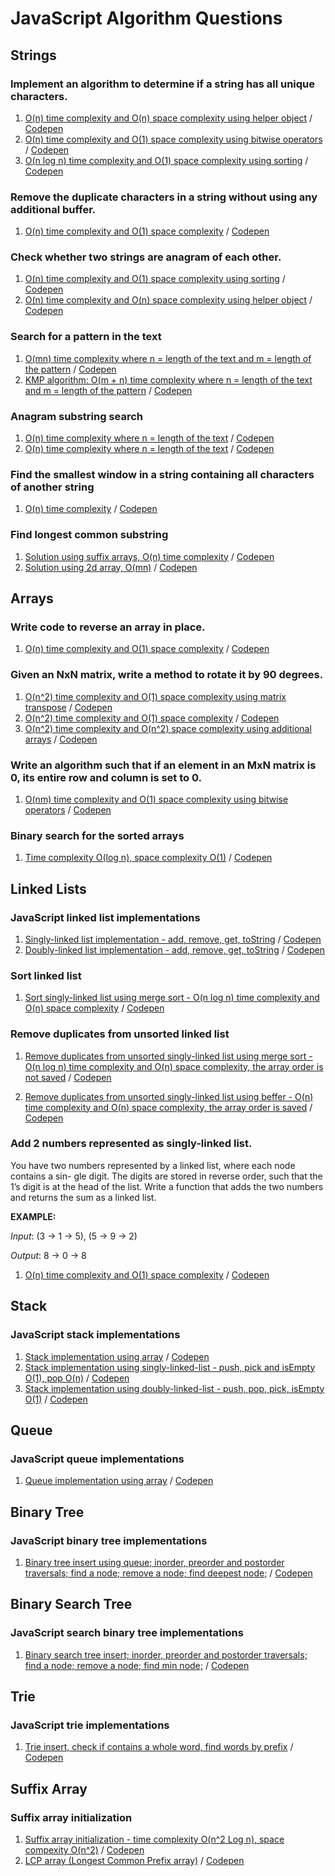 # JavaScript Algorithm Questions

## Strings

### Implement an algorithm to determine if a string has all unique characters.
  1. [O(n) time complexity and O(n) space complexity using helper object](https://github.com/1rosehip/JavaScript-Algorithm-Questions/blob/master/determine-if-a-string-has-all-unique-characters-1.js) / [Codepen](https://codepen.io/1rosehip/pen/KeyNYV)
  2. [O(n) time complexity and O(1) space complexity using bitwise operators](https://github.com/1rosehip/JavaScript-Algorithm-Questions/blob/master/determine-if-a-string-has-all-unique-characters-2.js) / [Codepen](https://codepen.io/1rosehip/pen/vrWgeq)
  3. [O(n log n) time complexity and O(1) space complexity using sorting](https://github.com/1rosehip/JavaScript-Algorithm-Questions/blob/master/determine-if-a-string-has-all-unique-characters-3.js) / [Codepen](https://codepen.io/1rosehip/pen/NzwoQK)

### Remove the duplicate characters in a string without using any additional buffer.
  1. [O(n) time complexity and O(1) space complexity](https://github.com/1rosehip/JavaScript-Algorithm-Questions/blob/master/remove-the-duplicate-character-in-a-string.js) / [Codepen](https://codepen.io/1rosehip/pen/ZRvzKE)

### Check whether two strings are anagram of each other.
  1. [O(n) time complexity and O(1) space complexity using sorting](https://github.com/1rosehip/JavaScript-Algorithm-Questions/blob/master/check-whether-two-strings-are-anagram-of-each-other.js) / [Codepen](https://codepen.io/1rosehip/pen/YvYzOb?editors=0011)
  2. [O(n) time complexity and O(n) space complexity using helper object](https://github.com/1rosehip/JavaScript-Algorithm-Questions/blob/master/check-whether-two-strings-are-anagram-of-each-other-2.js) / [Codepen](https://codepen.io/1rosehip/pen/zaprQO?editors=0011)
  
### Search for a pattern in the text  
  1. [O(mn) time complexity where n = length of the text and m = length of the pattern](https://github.com/1rosehip/JavaScript-Algorithm-Questions/blob/master/search-pattern-1.js) / [Codepen](https://codepen.io/1rosehip/pen/xJVqKq)
  2. [KMP algorithm: O(m + n) time complexity where n = length of the text and m = length of the pattern](https://github.com/1rosehip/JavaScript-Algorithm-Questions/blob/master/search-pattern-kmp.js) / [Codepen](https://codepen.io/1rosehip/pen/MByBZg)
 
### Anagram substring search 
  1. [O(n) time complexity where n = length of the text](https://github.com/1rosehip/JavaScript-Algorithm-Questions/blob/master/anagram-substring-search.js) / [Codepen](https://codepen.io/1rosehip/pen/BPKqeZ)
  2. [O(n) time complexity where n = length of the text](https://github.com/1rosehip/JavaScript-Algorithm-Questions/blob/master/anagram-substring-search-2.js) / [Codepen](https://codepen.io/1rosehip/pen/qyZzNE)

### Find the smallest window in a string containing all characters of another string
  1. [O(n) time complexity](https://github.com/1rosehip/JavaScript-Algorithm-Questions/blob/master/find-the-smallest-window-in-a-string-containing-all-characters-of-another-string.js) / [Codepen](https://codepen.io/1rosehip/pen/ZjOQmL)

### Find longest common substring 
  1. [Solution using suffix arrays, O(n) time complexity](https://github.com/1rosehip/JavaScript-Algorithm-Questions/blob/master/longest-common-substring.js) / [Codepen](https://codepen.io/1rosehip/pen/gjgQXO)
  2. [Solution using 2d array, O(mn)](https://github.com/1rosehip/JavaScript-Algorithm-Questions/blob/master/longest-common-substring-2.js) / [Codepen](https://codepen.io/1rosehip/pen/gjgQXO)
  
## Arrays  
  
### Write code to reverse an array in place.
  1. [O(n) time complexity and O(1) space complexity](https://github.com/1rosehip/JavaScript-Algorithm-Questions/blob/master/longest-common-substring.js) / [Codepen](https://codepen.io/1rosehip/pen/gjgQXO)
 
### Given an NxN matrix, write a method to rotate it by 90 degrees.
  1. [O(n^2) time complexity and O(1) space complexity using matrix transpose](https://github.com/1rosehip/JavaScript-Algorithm-Questions/blob/master/rotate-matrix-90-deg.js) / [Codepen](https://codepen.io/1rosehip/pen/ZRoENO)
  2. [O(n^2) time complexity and O(1) space complexity](https://github.com/1rosehip/JavaScript-Algorithm-Questions/blob/master/rotate-matrix-90-deg-2.js) / [Codepen](https://codepen.io/1rosehip/pen/bKMdNq)
  3. [O(n^2) time complexity and O(n^2) space complexity using additional arrays](https://github.com/1rosehip/JavaScript-Algorithm-Questions/blob/master/rotate-matrix-90-deg-3.js) / [Codepen](https://codepen.io/1rosehip/pen/JZvyGM)
  
### Write an algorithm such that if an element in an MxN matrix is 0, its entire row and column is set to 0.
  1. [O(nm) time complexity and O(1) space complexity using bitwise operators](https://github.com/1rosehip/JavaScript-Algorithm-Questions/blob/master/if-element-in-mn-matrix-0-entire-row-and-column-0.js) / [Codepen](https://codepen.io/1rosehip/pen/vrjwzG?editors=0011)
  
### Binary search for the sorted arrays  
  1. [Time complexity O(log n), space complexity	O(1)](https://github.com/1rosehip/JavaScript-Algorithm-Questions/blob/master/binary-search.js) / [Codepen](https://codepen.io/1rosehip/pen/ZjYyGB)

## Linked Lists  

### JavaScript linked list implementations
  1. [Singly-linked list implementation - add, remove, get, toString](https://github.com/1rosehip/JavaScript-Algorithm-Questions/blob/master/singly-linked-list.js) / [Codepen](https://codepen.io/1rosehip/pen/NzMQZr?editors=1111)  
  2. [Doubly-linked list implementation - add, remove, get, toString](https://github.com/1rosehip/JavaScript-Algorithm-Questions/blob/master/doubly-linked-list.js) / [Codepen](https://codepen.io/1rosehip/pen/GGGrZE) 
  
### Sort linked list
  1. [Sort singly-linked list using merge sort - O(n log n) time complexity and O(n) space complexity](https://github.com/1rosehip/JavaScript-Algorithm-Questions/blob/master/singly-linked-list-merge-sort.js) / [Codepen](https://codepen.io/1rosehip/pen/jKKyzd)  
  
### Remove duplicates from unsorted linked list  
  1. [Remove duplicates from unsorted singly-linked list using merge sort - O(n log n) time complexity and O(n) space complexity, the array order is not saved](https://github.com/1rosehip/JavaScript-Algorithm-Questions/blob/master/singly-linked-list-remove-duplicates.js) / [Codepen](https://codepen.io/1rosehip/pen/gKKyxQ)  
  
  2. [Remove duplicates from unsorted singly-linked list using beffer - O(n) time complexity and O(n) space complexity, the array order is saved](https://github.com/1rosehip/JavaScript-Algorithm-Questions/blob/master/singly-linked-list-remove-duplicates-2.js) / [Codepen](https://codepen.io/1rosehip/pen/XYYQqM)  
  
### Add 2 numbers represented as singly-linked list.
You have two numbers represented by a linked list, where each node contains a sin- gle digit. The digits are stored in reverse order, such that the 1’s digit is at the head of the list. Write a function that adds the two numbers and returns the sum as a linked list.

**EXAMPLE:**

*Input*: (3 -> 1 -> 5), (5 -> 9 -> 2)

*Output*: 8 -> 0 -> 8


  1. [O(n) time complexity and O(1) space complexity](https://github.com/1rosehip/JavaScript-Algorithm-Questions/blob/master/add-2-numbers-represented-as-linked-list.js) / [Codepen](https://codepen.io/1rosehip/pen/JZBRwM?editors=1011)  
  
## Stack

### JavaScript stack implementations
  1. [Stack implementation using array](https://github.com/1rosehip/JavaScript-Algorithm-Questions/blob/master/stack-1.js) / [Codepen](https://codepen.io/1rosehip/pen/RJYrjQ)  
  2. [Stack implementation using singly-linked-list - push, pick and isEmpty O(1), pop O(n)](https://github.com/1rosehip/JavaScript-Algorithm-Questions/blob/master/stack-2.js) / [Codepen](https://codepen.io/1rosehip/pen/Kexzrm)  
  3. [Stack implementation using doubly-linked-list - push, pop, pick, isEmpty O(1)](https://github.com/1rosehip/JavaScript-Algorithm-Questions/blob/master/stack-3.js) / [Codepen](https://codepen.io/1rosehip/pen/QxVEJx)  
  
## Queue

### JavaScript queue implementations
  1. [Queue implementation using array](https://github.com/1rosehip/JavaScript-Algorithm-Questions/blob/master/queue-1.js) / [Codepen](https://codepen.io/1rosehip/pen/xzyJme)  
  
## Binary Tree

### JavaScript binary tree implementations
  1. [Binary tree insert using queue; inorder, preorder and postorder traversals; find a node; remove a node; find deepest node;](https://github.com/1rosehip/JavaScript-Algorithm-Questions/blob/master/btree-1.js) / [Codepen](https://codepen.io/1rosehip/pen/WyPpxR)    
  
## Binary Search Tree

### JavaScript search binary tree implementations
  1. [Binary search tree insert; inorder, preorder and postorder traversals; find a node; remove a node; find min node;](https://github.com/1rosehip/JavaScript-Algorithm-Questions/blob/master/bst-1.js) / [Codepen](https://codepen.io/1rosehip/pen/GGaVRd)      
  
## Trie

### JavaScript trie implementations
  1. [Trie insert, check if contains a whole word, find words by prefix](https://github.com/1rosehip/JavaScript-Algorithm-Questions/blob/master/trie-1.js) / [Codepen](https://codepen.io/1rosehip/pen/XYvEZO)    
  
## Suffix Array

### Suffix array initialization
  1. [Suffix array initialization - time complexity O(n^2 Log n), space compexity O(n^2)](https://github.com/1rosehip/JavaScript-Algorithm-Questions/blob/master/suffix-array-build.js) / [Codepen](https://codepen.io/1rosehip/pen/YvmvQR)    
  2. [LCP array (Longest Common Prefix array)](https://github.com/1rosehip/JavaScript-Algorithm-Questions/blob/master/lcp-array.js) / [Codepen](https://codepen.io/1rosehip/pen/xJgQaQ)    
